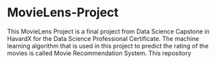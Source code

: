 # MovieLens-Project
This MovieLens Project is a final project from Data Science Capstone in HavardX for the Data Science Professional Certificate.
The machine learning algorithm that is used in this project to predict the rating of the movies is called Movie Recommendation System.
This repository
